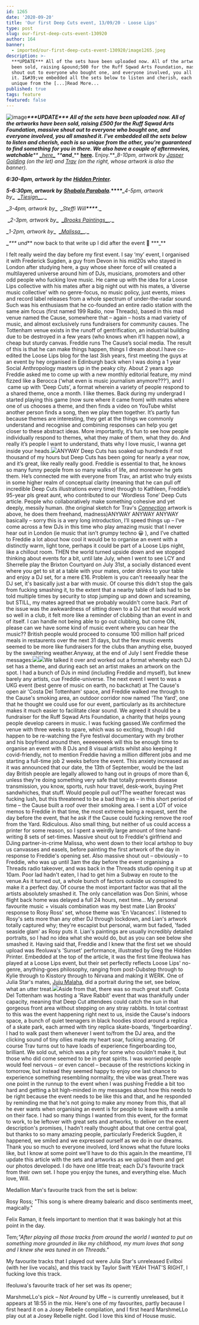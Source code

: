 ```yaml
---
id: 1265
date: '2020-09-20'
title: 'Our first Deep Cuts event, 13/09/20 - Loose Lips'
type: post
slug: our-first-deep-cuts-event-130920
author: 164
banner:
  - imported/our-first-deep-cuts-event-130920/image1265.jpeg
description: >-
  ***UPDATE*** All of the sets have been uploaded now. All of the artworks have
  been sold, raising &pound;500 for the Ruff Sqwad Arts Foundation, massive
  shout out to everyone who bought one, and everyone involved, you all smashed
  it. I&#39;ve embedded all the sets below to listen and cherish, each is so
  unique from the [...]Read More...
published: true
tags: feature
featured: false
---
```

![image](../imported/our-first-deep-cuts-event-130920/image1265.jpeg)_**\*\*\*UPDATE\*\*\* All of the sets have been uploaded now. All of the artworks have been sold, raising £500 for the Ruff Sqwad Arts Foundation, massive shout out to everyone who bought one, and everyone involved, you all smashed it. I've embedded all the sets below to listen and cherish, each is so unique from the other, you're guaranteed to find something for you in there. W**_**_e also have a couple of aftermovies, watchable_**_** [**_**_here_**_**](https://www.instagram.com/tv/CGHtISYnSUl/) **_**_and_**_** [__here__](https://www.instagram.com/tv/CGHxUkkHFmQ/)__.__ Enjoy.**__8-10pm, artwork by_ [_Jasper Golding_](http://bit.ly/38NoOX0) _(on the let) and [Trav](https://www.backdownwarchild.co.uk/) (on the right, whose artwork is also the banner)._

_**6:30-8pm, artwork by the**_ **[_Hidden Printer_](http://bit.ly/2Em3jzU)**_**.**_

**_5-6:30pm, artwork by_** **_[Shabala Parabala](http://bit.ly/3keFTvW)._****_**_4-5pm, artwork by_**_**  [**_**_Tiesign_**_**](https://soundcloud.com/tiesign?fbclid=IwAR2-qFTknl1MwC0kNmVH23y80rQQOOUivpCgns44K1MrCXXJVDSDk63_ty8)**_**_._**_** 

**_**_3-4pm, artwork by_**_**  **_**_Steffi Will_**_****_**_._**_** 

 **_**_2-3pm, artwork by_**_**  [**_**_Brooks Paintings_**_**](http://bit.ly/2GxDkGv)**_**_._**_** 

**_**_1-2pm, artwork by_**_**  [**_**_Malissa_**_**](https://www.instagram.com/maliss_a/)**_**_._**_** 

**_**_\*\*\* und_** now back to that write up I did after the event 🙂 \*\*\*_** 

I felt really weird the day before my first event. I say ‘my’ event, I organised it with Frederick Sugden, a guy from Devon in his mid20s who stayed in London after studying here, a guy whose sheer force of will created a multilayered universe around him of DJs, musicians, promoters and other odd people who fucking love music. He came up with the idea for a Loose Lips collective with his mates after a big night out with his mates, a ‘diverse music collective’ with no genre-focus, no music policy, just events, mixes and record label releases from a whole spectrum of under-the-radar sound. Such was his enthusiasm that he co-founded an entire radio station with the same aim focus (first named 199 Radio, now Threads), based in this mad venue named the Cause, somewhere that – again – hosts a mad variety of music, and almost exclusively runs fundraisers for community causes. The Tottenham venue exists in the runoff of gentrification, an industrial building due to be destroyed in a few years (who knows when it’ll happen now), a cheap but sturdy canvas. Freddie runs The Cause’s social media. The result of this is that he can make things happen, things I dream about.I have co-edited the Loose Lips blog for the last 3ish years, first meeting the guys at an event by hey organised in Edinburgh back when I was doing a 1 year Social Anthropology masters up in the peaky city. About 2 years ago Freddie asked me to come up with a new monthly editorial feature, my mind fizzed like a Berocca (‘what even is music journalism anymore???’), and I  came up with ‘Deep Cuts’, a format wherein a variety of people respond to a shared theme, once a month. I like themes. Back during my undergrad I started playing this game (now sure where it came from) with mates where one of us chooses a theme, and then finds a video on YouTube whilst another person finds a song, then we play them together. It’s partly fun because themes are interesting, they get at the things we commonly understand and recognise and combining responses can help you get closer to these abstract ideas. More importantly, it’s fun to see how people individually respond to themes, what they make of them, what they do. And really it’s people I want to understand, thats why I love music, I wanna get inside your heads.![](/wp-content/uploads/live/img/wysiwyg/5f677fefea08e.jpg)ANYWAY Deep Cuts has soaked up hundreds if not thousand of my hours but Deep Cuts has been going for nearly a year now, and it’s great, like really really good. Freddie is essential to that, he knows so many funny people from so many walks of life, and moreover he gets them. He’s connected me with everyone from Trav, an artist who truly exists in some higher realm of conceptual clarity (meaning that he can pull off incredible Deep Cuts illustrations every time) through to Kathleen, Freddie’s 95-year pls great aunt, who contributed to our ‘Wordless Tone’ Deep Cuts article. People who collaboratively make something cohesive and yet deeply, messily human. (the original sketch for Trav's [_Connection_](http://loose-lips.co.uk/blog/connection) artwork is above, he does them freehand, madness)ANYWAY ANYWAY ANYWAY basically – sorry this is a very long introduction, I’ll speed things up – I’ve come across a few DJs in this time who play amazing music that I never hear out in London (ie music that isn’t grumpy techno 😀 ), and I’ve chatted to Freddie a lot about how cool it would be to organise an event with a distinctly warm, light tone, perhaps it could be part of a Loose Lips night, like a chillout room. THEN the world turned upside down and we stopped thinking about events for a bit, until late July, when I went to see LCY and Sherrelle play the Brixton Courtyard on July 31st, a socially distanced event where you get to sit at a table with your mates, order drinks to your table and enjoy a DJ set, for a mere £16. Problem is you can't reeeaally hear the DJ set, it's basically just a bar with music. Of course this didn't stop the gals from fucking smashing it, to the extent that a nearby table of lads had to be told multiple times by security to stop jumping up and down and screaming, but STILL, my mates agreed that we probably wouldn't come back. Part of the issue was the awkwardness of sitting down to a DJ set that would work so well in a club, it felt more like a reminder of clubbing than an event in and of itself. I can handle not being able to go out clubbing, but come ON, please can we have some kind of music event where you can hear the music?? British people would proceed to consume 100 million half priced meals in restaurents over the next 31 days, but the few music events seemed to be more like fundraisers for the clubs than anything else, buoyed by the swealtering weather.Anyway, at the end of July I sent Freddie these messages:![](/wp-content/uploads/live/img/wysiwyg/5f6780452de9f.jpg)![](/wp-content/uploads/live/img/wysiwyg/5f678065a54ef.jpg)We talked it over and worked out a format whereby each DJ set has a theme, and during each set an artist makes an artwork on the spot. I had a bunch of DJs in mind (including Freddie and myself), but knew barely any artists, cue Freddie-universe. The next event I went to was a UKG event (best genre of music on earth, no backchat) at The Cause's open air 'Costa Del Tottenham' space, and Freddie walked me through to the Cause's smoking area, an outdoor corridor now named 'The Yard', one that he thought we could use for our event, particularly as its architecture makes it much easier to facilitate clear sound. We agreed it should be a fundraiser for the Ruff Sqwad Arts Foundation, a charity that helps young people develop careers in music. I was fucking gassed.We confirmed the venue with three weeks to spare, which was so exciting, though I did happen to be re-watching the Fyre festival documentary with my brother and his boyfriend around then, eeeeeeeeek will this be enough time to organise an event with 8 DJs and 8 visual artists whilst also keeping it covid-friendly, not to mention Freddie having a million different jobs and me starting a full-time job 2 weeks before the event. This anxiety increased as it was announced that our date, the 13th of September, would be the last day British people are legally allowed to hang out in groups of more than 6, unless they're doing something very safe that totally prevents disease transmission, you know, sports, rush hour travel, desk-work, buying Pret sandwhiches, that stuff. Would people pull out?The weather forecast was fucking lush, but this threatened to be a bad thing as – in this short period of time – the Cause built a roof over their smoking area. I sent a LOT of voice memos to Freddie in that time, the most extreme being a request, sent the day before the event, that he ask if the Cause could fucking remove the roof from the Yard. Ridiculous. Also small thing, but neither of us could access a printer for some reason, so I spent a weirdly large amount of time hand-writing 8 sets of set-times. Massive shout out to Freddie's girlfriend and DJing partner-in-crime Malissa, who went down to their local artshop to buy us canvasses and easels, before painting the first artwork of the day in response to Freddie's opening set. Also massive shout out – obviously – to Freddie, who was up until 3am the day before the event organising a Threads radio takeover, and was back in the Threads studio opening it up at 10am. Poor lad hadn't eaten, I had to get him a Subway en route to the venue.As it turned out, a whole bunch of factors outside us conspired to make it a perfect day. Of course the most important factor was that all the artists absolutely smashed it. The only cancellation was Don Sinini, whose flight back home was delayed a full 24 hours, next time… My personal favourite music + visuals combination was my best mate Lian Brooks' response to Rosy Ross' set, whose theme was 'En Vacances'. I listened to Rosy's sets more than any other DJ through lockdown, and Lian's artwork totally captured why; they're escapist but personal, warm but faded, 'faded seaside glam' as Rosy puts it. Lian's paintings are usually incredibly detailed portraits, so I had no idea what she would do, but as you can see below she smashed it. Having said that, Freddie and I knew that the first set we should upload was Ifeoluwa's 'Sunset' performance, illustrated by Greg the Hidden Printer. Embedded at the top of the article, it was the first time Ifeoluwa has played at a Loose Lips event, but their set perfectly reflects Loose Lips' no-genre, anything-goes philosophy, ranging from post-Dubstep through to Kylie through to Kisstory through to Nirvana and making it WERK. One of Julia Star's mates, [Juju Malaha](https://www.instagram.com/jujumalaha/), did a portrait during the set, see below, what an utter treat.![](/wp-content/uploads/live/img/wysiwyg/5f67809ed2cef.JPG)Aside from that, there was so much great stuff. Costa Del Tottenham was hosting a 'Rave Rabbit' event that was thankfully under capacity, meaning that Deep Cut attendees could catch the sun in that gorgeous front area without stepping on any stray rabbits. In total contrast to this was the event happening right next to us, inside the Cause's indoors space, a bunch of quiet teenagers in black hoodies stood around a replica of a skate park, each armed with tiny replica skate-boards, 'fingerboarding'. I had to walk past them whenever I went to/from the DJ area, and the clicking sound of tiny ollies made my heart soar, fucking amazing. Of course Trav turns out to have loads of experience fingerboarding too, brilliant. We sold out, which was a pity for some who couldn't make it, but those who did come seemed to be in great spirits. I was worried people would feel nervous – or even cancel – because of the restrictions kicking in tomorrow, but instead they seemed happy to enjoy one last chance to experience something resembling normality, the vibe was great.There was one point in the runnup to the event when I was pushing Freddie a bit too hard and getting a bit high-minded in my messages about how this needs to be right because the event needs to be like this and that, and he responded by reminding me that he's not going to make any money from this, that all he ever wants when organising an event is for people to leave with a smile on their face. I had so many things I wanted from this event, for the format to work, to be leftover with great sets and artworks, to deliver on the event description's promises, I hadn't really thought about that one central goal, but thanks to so many amazing people, particularly Frederick Sugden, it happened, we smiled and we expressed ourself as we do in our dreams. Thank you so much to everyone involved, lord knows what the future looks like, but I know at some point we'll have to do this again.In the meantime, I'll update this article with the sets and artworks as we upload them and get our photos developed. I do have one little treat; each DJ's favourite track from their own set. I hope you enjoy the tunes, and everything else. Much love, Will.

Medallion Man's favourite track from the set is below: 

Rosy Ross; "This song is where dreamy balearic and disco sentiments meet, magically." 

Felix Raman, it feels important to mention that it was bakingly hot at this point in the day.

Tem;_"After playing all those tracks from around the world I wanted to put on something more grounded in like my childhood, my mum loves that song and I knew she was tuned in on Threads."_ 

My favourite tracks that I played out were Julia Star's unreleased Evilboi (with her live vocals), and this track by Taylor Swift YEAH THAT'S RIGHT, I fucking love this track. 

Ifeoluwa's favourite track of her set was its opener;

MarshmeLLo's pick – _Not Around_ by Uffe – is currently unreleased, but it appears at 18:55 in the mix. Here's one of my favourites, partly because I first heard it on a Josey Rebelle compilation, and I first heard MarshmeLLo play out at a Josey Rebelle night. God I love this kind of House music.